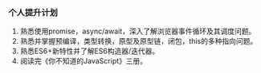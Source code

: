 ### 个人提升计划

1. 熟悉使用promise，async/await，深入了解浏览器事件循环及其调度问题。
2. 熟悉并掌握预编译，类型转换，原型及原型链，闭包，this的多种指向问题。
3.  熟悉ES6+新特性并了解ES6构造器/迭代器。
4. 阅读完《你不知道的JavaScript》三册。
